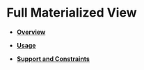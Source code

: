 # Full Materialized View<a name="EN-US_TOPIC_0295970203"></a>

-   **[Overview](overview-50.md)**  

-   **[Usage](usage-50.md)**  

-   **[Support and Constraints](support-and-constraints.md)**  

